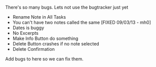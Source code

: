 There's so many bugs. Lets not use the bugtracker just yet

- Rename Note in All Tasks
- You can't have two notes called the same [FIXED 09/03/13 - mh0]
- Dates is buggy
- No Excerpts
- Make Info Button do something
- Delete Button crashes if no note selected
- Delete Confirmation

Add bugs to here so we can fix them.
